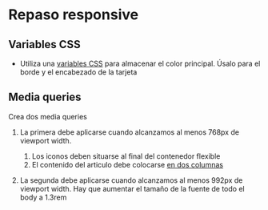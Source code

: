 # Repaso responsive

## Variables CSS
- Utiliza una [variables CSS](https://www.w3schools.com/css/tryit.asp?filename=trycss3_var2) para almacenar el color principal. Úsalo para el borde y el encabezado de la tarjeta


## Media queries
Crea dos media queries 

1. La primera debe aplicarse cuando alcanzamos al menos 768px de viewport width. 
   1. Los iconos deben situarse al final del contenedor flexible
   2. El contenido del articulo debe colocarse [en dos columnas](https://www.w3schools.com/cssref/tryit.php?filename=trycss3_column-count)

2. La segunda debe aplicarse cuando alcanzamos al menos 992px de viewport width. Hay que aumentar el tamaño de la fuente de todo el body a 1.3rem

